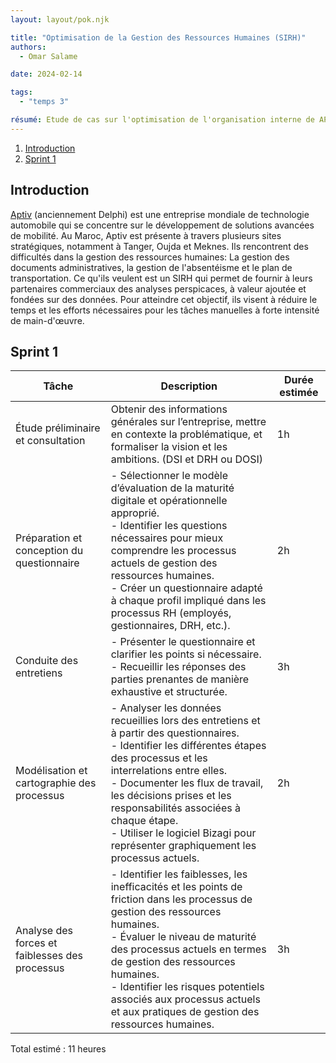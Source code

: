 ```yaml
---
layout: layout/pok.njk

title: "Optimisation de la Gestion des Ressources Humaines (SIRH)"
authors:
  - Omar Salame

date: 2024-02-14

tags: 
  - "temps 3"

résumé: Etude de cas sur l'optimisation de l'organisation interne de APTIV
---
```


1. [Introduction](#section-1)
2. [Sprint 1](#section-2)

## Introduction<a id="section-1"></a>
[Aptiv](https://www.aptiv.com/) (anciennement Delphi) est une entreprise mondiale de technologie automobile qui se concentre sur le développement de solutions avancées de mobilité. Au Maroc, Aptiv est présente à travers plusieurs sites stratégiques, notamment à Tanger, Oujda et Meknes. 
Ils rencontrent des difficultés dans la gestion des ressources humaines: La gestion des documents administratives, la gestion de l'absentéisme et le plan de transportation.
Ce qu'ils veulent est un SIRH qui permet de fournir à leurs partenaires commerciaux des analyses perspicaces, à valeur ajoutée et fondées sur des données. Pour atteindre cet objectif, ils visent à réduire le temps et les efforts nécessaires pour les tâches manuelles à forte intensité de main-d'œuvre.

## Sprint 1<a id="section-2"></a>
| Tâche                                    | Description                                                                                                                                              | Durée estimée |
|------------------------------------------|----------------------------------------------------------------------------------------------------------------------------------------------------------|---------------|
| Étude préliminaire et consultation      | Obtenir des informations générales sur l’entreprise, mettre en contexte la problématique, et formaliser la vision et les ambitions. (DSI et DRH ou DOSI)            | 1h            |
| Préparation et conception du questionnaire | - Sélectionner le modèle d’évaluation de la maturité digitale et opérationnelle approprié. <br> - Identifier les questions nécessaires pour mieux comprendre les processus actuels de gestion des ressources humaines. <br> - Créer un questionnaire adapté à chaque profil impliqué dans les processus RH (employés, gestionnaires, DRH, etc.). <br>  |2h|
| Conduite des entretiens                 | - Présenter le questionnaire et clarifier les points si nécessaire. <br> - Recueillir les réponses des parties prenantes de manière exhaustive et structurée.        | 3h            |
| Modélisation et cartographie des processus | - Analyser les données recueillies lors des entretiens et à partir des questionnaires. <br> - Identifier les différentes étapes des processus et les interrelations entre elles. <br> - Documenter les flux de travail, les décisions prises et les responsabilités associées à chaque étape. <br> - Utiliser le logiciel Bizagi pour représenter graphiquement les processus actuels. | 2h |
| Analyse des forces et faiblesses des processus | - Identifier les faiblesses, les inefficacités et les points de friction dans les processus de gestion des ressources humaines. <br> - Évaluer le niveau de maturité des processus actuels en termes de gestion des ressources humaines. <br> - Identifier les risques potentiels associés aux processus actuels et aux pratiques de gestion des ressources humaines. | 3h |

Total estimé : 11 heures

